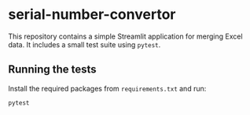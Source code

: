 # serial-number-convertor

This repository contains a simple Streamlit application for merging
Excel data.  It includes a small test suite using `pytest`.

## Running the tests

Install the required packages from `requirements.txt` and run:

```bash
pytest
```
